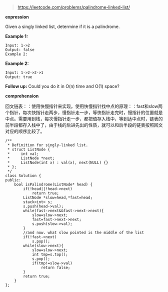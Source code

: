 >https://leetcode.com/problems/palindrome-linked-list/

**expression**

Given a singly linked list, determine if it is a palindrome.

**Example 1:**

    Input: 1->2
    Output: false
    Example 2:

**Example 2:**

    Input: 1->2->2->1
    Output: true

**Follow up:**
Could you do it in O(n) time and O(1) space?

**comprehension**

回文链表：：使用快慢指针来实现。使用快慢指针找中点的原理：：fast和slow两个指针，每次快指针走两步，慢指针走一步，等快指针走完时，慢指针的位置就是中点。需要用到栈，每次慢指针走一步，都把值存入栈中，等到达中点时，链表的前半段都存入栈中了，由于栈的后进先出的性质，就可以和后半段的链表按照回文对应的顺序比较了。

```
/**
 * Definition for singly-linked list.
 * struct ListNode {
 *     int val;
 *     ListNode *next;
 *     ListNode(int x) : val(x), next(NULL) {}
 * };
 */
class Solution {
public:
    bool isPalindrome(ListNode* head) {
        if(!head||!head->next)
            return true;
        ListNode *slow=head,*fast=head;
        stack<int> s;
        s.push(head->val);
        while(fast->next&&fast->next->next){
            slow=slow->next;
            fast=fast->next->next;
            s.push(slow->val);
        }
        //and now. what slow pointed is the middle of the list
        if(!fast->next)
            s.pop();
        while(slow->next){
            slow=slow->next;
            int tmp=s.top();
            s.pop();
            if(tmp!=slow->val)
                return false;
        }
        return true;
    }
};
```

